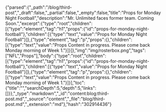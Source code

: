 {"parsed":{"_path":"/blog/third-post","_draft":false,"_partial":false,"_empty":false,"title":"Props for Monday Night Football","description":"Mr. Unlimited faces former team. Coming Soon.","excerpt":{"type":"root","children":[{"type":"element","tag":"h1","props":{"id":"props-for-monday-night-football"},"children":[{"type":"text","value":"Props for Monday Night Football"}]},{"type":"element","tag":"p","props":{},"children":[{"type":"text","value":"Props Content in progress. Please come back Monday morning of Week 1."}]}]},"img":"img/rosterbox.png","tags":["NFL","Props"],"body":{"type":"root","children":[{"type":"element","tag":"h1","props":{"id":"props-for-monday-night-football"},"children":[{"type":"text","value":"Props for Monday Night Football"}]},{"type":"element","tag":"p","props":{},"children":[{"type":"text","value":"Props Content in progress. Please come back Monday morning of Week 1."}]}],"toc":{"title":"","searchDepth":5,"depth":5,"links":[]}},"_type":"markdown","_id":"content:blog:third-post.md","_source":"content","_file":"blog/third-post.md","_extension":"md"},"hash":"302914436"}